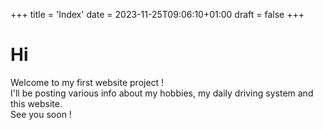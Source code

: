 +++
title = 'Index'
date = 2023-11-25T09:06:10+01:00
draft = false
+++
# Hi
Welcome to my first website project !\
I'll be posting various info about my hobbies, my daily driving system and this website.\
See you soon !
